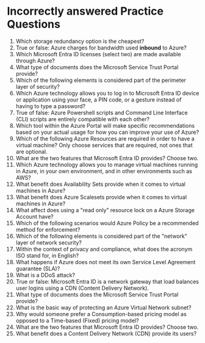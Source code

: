 # Incorrectly answered Practice Questions
1. Which storage redundancy option is the cheapest?
2. True or false: Azure charges for bandwidth used <b>inbound</b> to Azure? 
3. Which Microsoft Entra ID licenses (select two) are made available through Azure?
4. What type of documents does the Microsoft Service Trust Portal provide?
5. Which of the following elements is considered part of the perimeter layer of security?
6. Which Azure technology allows you to log in to Microsoft Entra ID device or application using your face, a PIN code, or a gesture instead of having to type a password?
7. True of false: Azure Powershell scripts and Command Line Interface (CLI) scripts are entirely compatible with each other?
8. Which tool within the Azure Portal will make specific recommendations based on your actual usage for how you can improve your use of Azure?
9. Which of the following Azure Resources are required in order to have a virtual machine? Only choose services that are required, not ones that are optional.
10. What are the two features that Microsoft Entra ID provides? Choose two.
11. Which Azure technology allows you to manage virtual machines running in Azure, in your own environment, and in other environments such as AWS?
12. What benefit does Availability Sets provide when it comes to virtual machines in Azure?
13. What benefit does Azure Scalesets provide when it comes to virtual machines in Azure?
14. What affect does using a "read only" resource lock on a Azure Storage Account have?
15. Which of the following scenarios would Azure Policy be a recommended method for enforcement?
16. Which of the following elements is considered part of the "network" layer of network security?
17. Within the context of privacy and compliance, what does the acronym ISO stand for, in English?
18. What happens if Azure does not meet its own Service Level Agreement guarantee (SLA)?
19. What is a DDoS attack?
20. True or false: Microsoft Entra ID is a network gateway that load balances user logins using a CDN (Content Delivery Network).
21. What type of documents does the Microsoft Service Trust Portal provide?
22. What is the basic way of protecting an Azure Virtual Network subnet?
23. Why would someone prefer a Consumption-based pricing model as opposed to a Time-based (Fixed) pricing model?
24. What are the two features that Microsoft Entra ID provides? Choose two.
25. What benefit does a Content Delivery Network (CDN) provide its users?